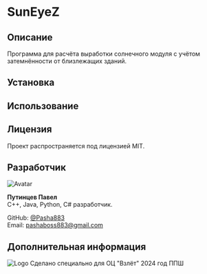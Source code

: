 # SunEyeZ

## Описание
Программа для расчёта выработки солнечного модуля с учётом затемнённости от близлежащих зданий.

## Установка

## Использование

## Лицензия
Проект распространяется под лицензией MIT.

## Разработчик

![Avatar](https://avatars.githubusercontent.com/Pasha883)

**Путинцев Павел**  
C++, Java, Python, C# разработчик.

GitHub: [@Pasha883](https://github.com/Pasha883)  
Email: pashaboss883@gmail.com

## Дополнительная информация
![Logo](https://static.tildacdn.com/tild3261-3966-4163-b736-316134633963/f43ac2c389eca7b0db2a.png)
Сделано специально для ОЦ "Взлёт"
2024 год ППШ
